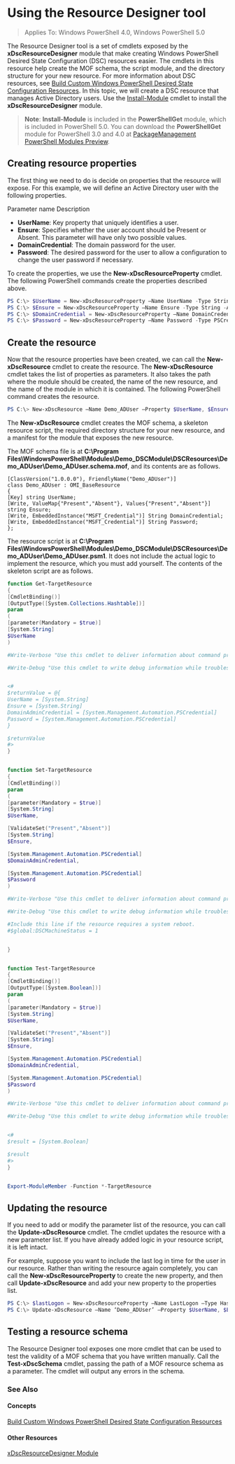 # Using the Resource Designer tool

> Applies To: Windows PowerShell 4.0, Windows PowerShell 5.0

The Resource Designer tool is a set of cmdlets exposed by the **xDscResourceDesigner** module that make creating Windows PowerShell Desired State Configuration (DSC) resources easier. The cmdlets in this resource help create the MOF schema, the script module, and the directory structure for your new resource. For more information about DSC resources, see [Build Custom Windows PowerShell Desired State Configuration Resources](authoringResource.md).
In this topic, we will create a DSC resource that manages Active Directory users.
Use the [Install-Module](https://technet.microsoft.com/en-us/library/dn807162.aspx) cmdlet to install the **xDscResourceDesigner** module.

>**Note**: **Install-Module** is included in the **PowerShellGet** module, which is included in PowerShell 5.0. You can download the **PowerShellGet** module for PowerShell 3.0 and 4.0 at [PackageManagement PowerShell Modules Preview](https://www.microsoft.com/en-us/download/details.aspx?id=49186).

## Creating resource properties
The first thing we need to do is decide on properties that the resource will expose. For this example, we will define an Active Directory user with the following properties.
 
Parameter name  Description
* **UserName**: Key property that uniquely identifies a user.
* **Ensure**: Specifies whether the user account should be Present or Absent. This parameter will have only two possible values.
* **DomainCredential**: The domain password for the user.
* **Password**: The desired password for the user to allow a configuration to change the user password if necessary.

To create the properties, we use the **New-xDscResourceProperty** cmdlet. The following PowerShell commands create the properties described above.

```powershell
PS C:\> $UserName = New-xDscResourceProperty –Name UserName -Type String -Attribute Key
PS C:\> $Ensure = New-xDscResourceProperty –Name Ensure -Type String -Attribute Write –ValidateSet “Present”, “Absent”
PS C:\> $DomainCredential = New-xDscResourceProperty –Name DomainCredential-Type PSCredential -Attribute Write
PS C:\> $Password = New-xDscResourceProperty –Name Password -Type PSCredential -Attribute Write
```

## Create the resource

Now that the resource properties have been created, we can call the **New-xDscResource** cmdlet to create the resource. The **New-xDscResource** cmdlet takes the list of properties as parameters. It also takes the path where the module should be created, the name of the new resource, and the name of the module in which it is contained. The following PowerShell command creates the resource.

```powershell
PS C:\> New-xDscResource –Name Demo_ADUser –Property $UserName, $Ensure, $DomainCredential, $Password –Path ‘C:\Program Files\WindowsPowerShell\Modules’ –ModuleName Demo_DSCModule
```

The **New-xDscResource** cmdlet creates the MOF schema, a skeleton resource script, the required directory structure for your new resource, and a manifest for the module that exposes the new resource.

The MOF schema file is at **C:\Program Files\WindowsPowerShell\Modules\Demo_DSCModule\DSCResources\Demo_ADUser\Demo_ADUser.schema.mof**, and its contents are as follows.

```
[ClassVersion("1.0.0.0"), FriendlyName("Demo_ADUser")]
class Demo_ADUser : OMI_BaseResource
{
[Key] string UserName;
[Write, ValueMap{"Present","Absent"}, Values{"Present","Absent"}] string Ensure;
[Write, EmbeddedInstance("MSFT_Credential")] String DomainCredential;
[Write, EmbeddedInstance("MSFT_Credential")] String Password;
};
```

The resource script is at **C:\Program Files\WindowsPowerShell\Modules\Demo_DSCModule\DSCResources\Demo_ADUser\Demo_ADUser.psm1**. It does not include the actual logic to implement the resource, which you must add yourself. The contents of the skeleton script are as follows.

```powershell
function Get-TargetResource
{
[CmdletBinding()]
[OutputType([System.Collections.Hashtable])]
param
(
[parameter(Mandatory = $true)]
[System.String]
$UserName
)

#Write-Verbose "Use this cmdlet to deliver information about command processing."

#Write-Debug "Use this cmdlet to write debug information while troubleshooting."


<#
$returnValue = @{
UserName = [System.String]
Ensure = [System.String]
DomainAdminCredential = [System.Management.Automation.PSCredential]
Password = [System.Management.Automation.PSCredential]
}

$returnValue
#>
}


function Set-TargetResource
{
[CmdletBinding()]
param
(
[parameter(Mandatory = $true)]
[System.String]
$UserName,

[ValidateSet("Present","Absent")]
[System.String]
$Ensure,

[System.Management.Automation.PSCredential]
$DomainAdminCredential,

[System.Management.Automation.PSCredential]
$Password
)

#Write-Verbose "Use this cmdlet to deliver information about command processing."

#Write-Debug "Use this cmdlet to write debug information while troubleshooting."

#Include this line if the resource requires a system reboot.
#$global:DSCMachineStatus = 1


}


function Test-TargetResource
{
[CmdletBinding()]
[OutputType([System.Boolean])]
param
(
[parameter(Mandatory = $true)]
[System.String]
$UserName,

[ValidateSet("Present","Absent")]
[System.String]
$Ensure,

[System.Management.Automation.PSCredential]
$DomainAdminCredential,

[System.Management.Automation.PSCredential]
$Password
)

#Write-Verbose "Use this cmdlet to deliver information about command processing."

#Write-Debug "Use this cmdlet to write debug information while troubleshooting."


<#
$result = [System.Boolean]

$result
#>
}


Export-ModuleMember -Function *-TargetResource
```

## Updating the resource

If you need to add or modify the parameter list of the resource, you can call the **Update-xDscResource** cmdlet. The cmdlet updates the resource with a new parameter list. If you have already added logic in your resource script, it is left intact.

For example, suppose you want to include the last log in time for the user in our resource. Rather than writing the resource again completely, you can call the **New-xDscResourceProperty** to create the new property, and then call **Update-xDscResource** and add your new property to the properties list.

```powershell
PS C:\> $lastLogon = New-xDscResourceProperty –Name LastLogon –Type Hashtable –Attribute Write –Description “For mapping users to their last log on time”
PS C:\> Update-xDscResource –Name ‘Demo_ADUser’ –Property $UserName, $Ensure, $DomainCredential, $Password, $lastLogon -Force
```

## Testing a resource schema

The Resource Designer tool exposes one more cmdlet that can be used to test the validity of a MOF schema that you have written manually. Call the **Test-xDscSchema** cmdlet, passing the path of a MOF resource schema as a parameter. The cmdlet will output any errors in the schema.

### See Also

#### Concepts
[Build Custom Windows PowerShell Desired State Configuration Resources](authoringResource.md)

#### Other Resources
[xDscResourceDesigner Module](https://powershellgallery.com/packages/xDscResourceDesigner)
<!--HONumber=Mar16_HO4-->
